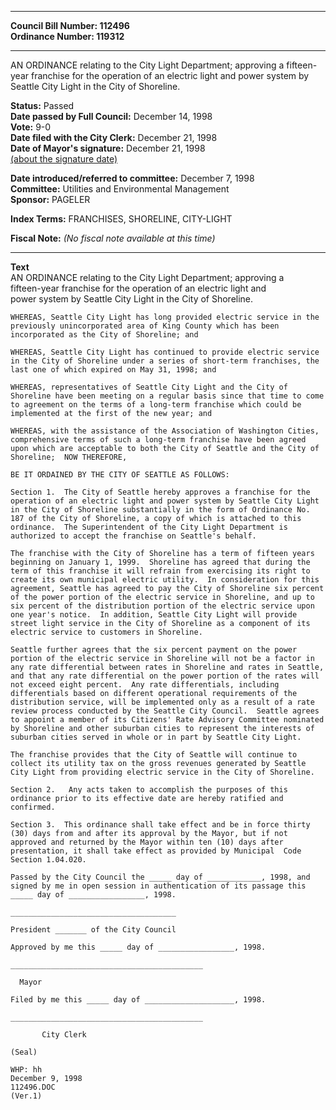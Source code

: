 * * * * *  
  
**Council Bill Number: [](#h0)[](#h2)112496**   
**Ordinance Number: 119312**  
  
* * * * *  
  
AN ORDINANCE relating to the City Light Department; approving a fifteen-year franchise for the operation of an electric light and power system by Seattle City Light in the City of Shoreline.  
  
**Status:** Passed   
**Date passed by Full Council:** December 14, 1998   
**Vote:** 9-0   
**Date filed with the City Clerk:** December 21, 1998   
**Date of Mayor's signature:** December 21, 1998   
[(about the signature date)](/~public/approvaldate.htm)   
  
  
**Date introduced/referred to committee:** December 7, 1998   
**Committee:** Utilities and Environmental Management   
**Sponsor:** PAGELER   
  
**Index Terms:** FRANCHISES, SHORELINE, CITY-LIGHT  
  
**Fiscal Note:** *(No fiscal note available at this time)*  
  
* * * * *  
  
**Text**  
    AN ORDINANCE relating to the City Light Department; approving a  
    fifteen-year franchise for the operation of an electric light and  
    power system by Seattle City Light in the City of Shoreline.  
  
    WHEREAS, Seattle City Light has long provided electric service in the  
    previously unincorporated area of King County which has been  
    incorporated as the City of Shoreline; and  
  
    WHEREAS, Seattle City Light has continued to provide electric service  
    in the City of Shoreline under a series of short-term franchises, the  
    last one of which expired on May 31, 1998; and  
  
    WHEREAS, representatives of Seattle City Light and the City of  
    Shoreline have been meeting on a regular basis since that time to come  
    to agreement on the terms of a long-term franchise which could be  
    implemented at the first of the new year; and  
  
    WHEREAS, with the assistance of the Association of Washington Cities,  
    comprehensive terms of such a long-term franchise have been agreed  
    upon which are acceptable to both the City of Seattle and the City of  
    Shoreline;  NOW THEREFORE,  
  
    BE IT ORDAINED BY THE CITY OF SEATTLE AS FOLLOWS:  
  
    Section 1.  The City of Seattle hereby approves a franchise for the  
    operation of an electric light and power system by Seattle City Light  
    in the City of Shoreline substantially in the form of Ordinance No.  
    187 of the City of Shoreline, a copy of which is attached to this  
    ordinance.  The Superintendent of the City Light Department is  
    authorized to accept the franchise on Seattle's behalf.  
  
    The franchise with the City of Shoreline has a term of fifteen years  
    beginning on January 1, 1999.  Shoreline has agreed that during the  
    term of this franchise it will refrain from exercising its right to  
    create its own municipal electric utility.  In consideration for this  
    agreement, Seattle has agreed to pay the City of Shoreline six percent  
    of the power portion of the electric service in Shoreline, and up to  
    six percent of the distribution portion of the electric service upon  
    one year's notice.  In addition, Seattle City Light will provide  
    street light service in the City of Shoreline as a component of its  
    electric service to customers in Shoreline.  
  
    Seattle further agrees that the six percent payment on the power  
    portion of the electric service in Shoreline will not be a factor in  
    any rate differential between rates in Shoreline and rates in Seattle,  
    and that any rate differential on the power portion of the rates will  
    not exceed eight percent.  Any rate differentials, including  
    differentials based on different operational requirements of the  
    distribution service, will be implemented only as a result of a rate  
    review process conducted by the Seattle City Council.  Seattle agrees  
    to appoint a member of its Citizens' Rate Advisory Committee nominated  
    by Shoreline and other suburban cities to represent the interests of  
    suburban cities served in whole or in part by Seattle City Light.  
  
    The franchise provides that the City of Seattle will continue to  
    collect its utility tax on the gross revenues generated by Seattle  
    City Light from providing electric service in the City of Shoreline.  
  
    Section 2.   Any acts taken to accomplish the purposes of this  
    ordinance prior to its effective date are hereby ratified and  
    confirmed.  
  
    Section 3.  This ordinance shall take effect and be in force thirty  
    (30) days from and after its approval by the Mayor, but if not  
    approved and returned by the Mayor within ten (10) days after  
    presentation, it shall take effect as provided by Municipal  Code  
    Section 1.04.020.  
  
    Passed by the City Council the _____ day of ____________, 1998, and  
    signed by me in open session in authentication of its passage this  
    _____ day of _________________, 1998.  
  
    _____________________________________  
  
    President _______ of the City Council  
  
    Approved by me this _____ day of _________________, 1998.  
  
    ___________________________________________  
  
      Mayor  
  
    Filed by me this _____ day of ____________________, 1998.  
  
    ___________________________________________  
  
           City Clerk  
  
    (Seal)  
  
    WHP: hh  
    December 9, 1998  
    112496.DOC  
    (Ver.1)  
